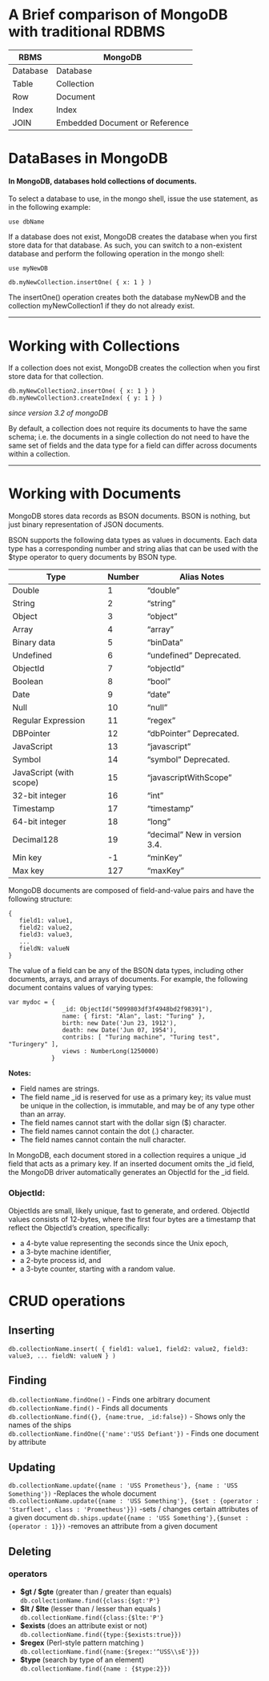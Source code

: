 # A Brief comparison of MongoDB with traditional RDBMS

|  RBMS  |           MongoDB             |
|--------|-------------------------------|
|Database|Database                       |
|Table   |Collection                     |
|Row     |Document                       |
|Index   |Index                          |
|JOIN    |Embedded Document or Reference |

# DataBases in MongoDB

#### In MongoDB, databases hold collections of documents.

To select a database to use, in the mongo shell, issue the use <db> statement, as in the following example:

`use dbName`

If a database does not exist, MongoDB creates the database when you first store data for that database. As such, you can switch to a non-existent database and perform the following operation in the mongo shell:

```
use myNewDB

db.myNewCollection.insertOne( { x: 1 } )
```

The insertOne() operation creates both the database myNewDB and the collection myNewCollection1 if they do not already exist.

----------------------------------------------------------------------------------------------------------------------------------------

# Working with Collections

If a collection does not exist, MongoDB creates the collection when you first store data for that collection.

```
db.myNewCollection2.insertOne( { x: 1 } )
db.myNewCollection3.createIndex( { y: 1 } )
```

_since version 3.2 of mongoDB_

By default, a collection does not require its documents to have the same schema; i.e. the documents in a single collection do not need to have the same set of fields and the data type for a field can differ across documents within a collection.

----------------------------------------------------------------------------------------------------------------------------------------

# Working with Documents

MongoDB stores data records as BSON documents.
BSON is nothing, but just binary representation of JSON documents.

BSON supports the following data types as values in documents. Each data type has a corresponding number and string alias that can be used with the $type operator to query documents by BSON type.

|Type	              |Number	|Alias	Notes             |
|-------------------|-------|-------------------------|
|Double	            |1	    |“double”	                |
|String	            |2	    |“string”	                |
|Object	            |3	    |“object”	                |
|Array	            |4	    |“array”	                |
|Binary data	      |5	    |“binData”	              |
|Undefined	        |6	    |“undefined”	Deprecated. |
|ObjectId	          |7	    |“objectId”              	|
|Boolean	          |8	    |“bool”	                  |
|Date	              |9	    |“date”	                  |
|Null	              |10	    |“null”	                  |
|Regular Expression	|11	    |“regex”	                |
|DBPointer	        |12	    |“dbPointer”	Deprecated. |
|JavaScript	        |13	    |“javascript”           	|
|Symbol	            |14	    |“symbol”	Deprecated.     |
|JavaScript (with scope)|15	|“javascriptWithScope”	  |
|32-bit integer	    |16	    |“int”	                  |
|Timestamp	        |17	    |“timestamp”	            |
|64-bit integer	    |18	    |“long”	                  |
|Decimal128	        |19	    |“decimal”	New in version 3.4.|
|Min key	          |-1	    |“minKey”	                |
|Max key	          |127	  |“maxKey”	                |


MongoDB documents are composed of field-and-value pairs and have the following structure:

```
{
   field1: value1,
   field2: value2,
   field3: value3,
   ...
   fieldN: valueN
}
```

The value of a field can be any of the BSON data types, including other documents, arrays, and arrays of documents. For example, the following document contains values of varying types:

```
var mydoc = {
               _id: ObjectId("5099803df3f4948bd2f98391"),
               name: { first: "Alan", last: "Turing" },
               birth: new Date('Jun 23, 1912'),
               death: new Date('Jun 07, 1954'),
               contribs: [ "Turing machine", "Turing test", "Turingery" ],
               views : NumberLong(1250000)
            }
```

**Notes:**
- Field names are strings.
- The field name \_id is reserved for use as a primary key; its value must be unique in the collection, is immutable, and may be of any type other than an array.
- The field names cannot start with the dollar sign ($) character.
- The field names cannot contain the dot (.) character.
- The field names cannot contain the null character.

In MongoDB, each document stored in a collection requires a unique \_id field that acts as a primary key. If an inserted document omits the \_id field, the MongoDB driver automatically generates an ObjectId for the \_id field.

### ObjectId:
ObjectIds are small, likely unique, fast to generate, and ordered. ObjectId values consists of 12-bytes, where the first four bytes are a timestamp that reflect the ObjectId’s creation, specifically:

- a 4-byte value representing the seconds since the Unix epoch,
- a 3-byte machine identifier,
- a 2-byte process id, and
- a 3-byte counter, starting with a random value.

# CRUD operations
## Inserting

`db.collectionName.insert(
  {
    field1: value1,
    field2: value2,
    field3: value3,
    ...
    fieldN: valueN
  }
  )`

## Finding
`db.collectionName.findOne()` - Finds one arbitrary document <br />
`db.collectionName.find()` - Finds all documents <br />
`db.collectionName.find({}, {name:true, _id:false})` - Shows only the names of the ships <br />
`db.collectionName.findOne({'name':'USS Defiant'})` - Finds one document by attribute

## Updating
`db.collectionName.update({name : 'USS Prometheus'}, {name : 'USS Something'})` -Replaces the whole document
`db.collectionName.update({name : 'USS Something'}, {$set : {operator : 'Starfleet', class : 'Prometheus'}})` -sets / changes certain attributes of a given document
`db.ships.update({name : 'USS Something'},{$unset : {operator : 1}})` -removes an attribute from a given document


## Deleting

### operators
- **$gt / $gte** (greater than / greater than equals)  <br />`db.collectionName.find({class:{$gt:'P'}`
- **$lt / $lte** (lesser than / lesser than equals ) <br/>
`db.collectionName.find({class:{$lte:'P'}`
- **$exists** (does an attribute exist or not) <br />
`db.collectionName.find({type:{$exists:true}})`
- **$regex** (Perl-style pattern matching ) <br />
`db.collectionName.find({name:{$regex:'^USS\\sE'}})`
- **$type** (search by type of an element) <br />
`db.collectionName.find({name : {$type:2}})`

